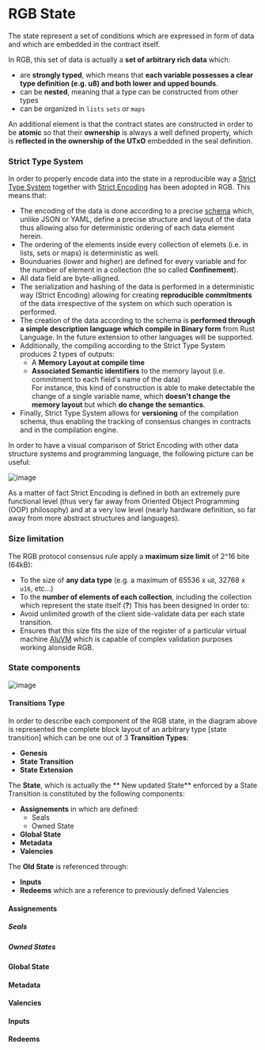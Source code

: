 # RGB State


The state represent a set of conditions which are expressed in form of data and which are embedded in the contract itself.

In RGB, this set of data is actually a **set of arbitrary rich data** which:
* are **strongly typed**, which means that **each variable possesses a clear type definition (e.g. u8) and both lower and upped bounds**.
* can be **nested**, meaning that a type can be constructed from other types 
* can be organized in `lists` `sets` or `maps`

An additional element is that the contract states are constructed in order to be **atomic** so that their **ownership** is always a well defined property, which is **reflected in the ownership of the UTxO** embedded in the seal definition.

### Strict Type System

In order to properly encode data into the state in a reproducible way a [Strict Type System]() together with [Strict Encoding]() has been adopted in RGB. This means that:
* The encoding of the data is done according to a precise [schema](#terminilogy/glossary.md#schema) which, unlike JSON or YAML, define a precise structure and layout of the data thus allowing also for deterministic ordering of each data element herein.
* The ordering of the elements inside every collection of elemets (i.e. in lists, sets or maps) is deterministic as well.
* Bounduaries (lower and higher) are defined for every variable and for the number of element in a collection (the so called **Confinement**).
* All data field are byte-alligned.
* The serialization and hashing of the data is performed in a deterministic way (Strict Encoding) allowing for creating **reproducible commitments** of the data irrespective of the system on which such operation is performed.
* The creation of the data according to the schema is **performed through a simple description language which compile in Binary form** from Rust Language. In the future extension to other languages will be supported.
* Additionally, the compiling according to the Strict Type System produces 2 types of outputs:
  * A **Memory Layout at compile time**
  * **Associated Semantic identifiers** to the memory layout (i.e. commitment to each field's name of the data)  
   For instance, this kind of construction is able to make detectable the change of a single variable name, which **doesn't change the memory layout** but which **do change the semantics**.
* Finally, Strict Type System allows for **versioning** of the compilation schema, thus enabling the tracking of consensus changes in contracts and in the compilation engine.
  
In order to have a visual comparison of Strict Encoding with other data structure systems and programming language, the following picture can be useful:

![image](https://github.com/parsevalbtc/RGB-Documentation/assets/74722637/d5a1d267-f673-4154-a3d6-3de38b2491a3)

As a matter of fact Strict Encoding is defined in both an extremely pure functional level (thus very far away from Oriented Object Programming (OOP) philosophy) and at a very low level (nearly hardware definition, so far away from more abstract structures and languages).

### Size limitation

The RGB protocol consensus rule apply a **maximum size limit** of 2^16 bite (64kB):
* To the size of **any data type** (e.g. a maximum of 65536 x `u8`, 32768 x `u16`, etc...) 
* To the **number of elements of each collection**, including the collection which represent the state itself (**?**)
This has been designed in order to:
* Avoid unlimited growth of the client side-validate data per each state transition.
* Ensures that this size fits the size of the register of a particular virtual machine [AluVM]() which is capable of complex validation purposes working alonside RGB.

### State components

![image](https://github.com/parsevalbtc/RGB-Documentation/assets/74722637/3f4ad599-558f-4c61-849f-1d6ed7834c40)

#### Transitions Type

In order to describe each component of the RGB state, in the diagram above is represented the complete block layout of an arbitrary type [state transition] which can be one out of 3 **Transition Types**:

* **Genesis**
* **State Transition**
* **State Extension**



The **State**, which is actually the ** New updated State** enforced by a State Transition is constituted by the following components:

* **Assignements** in which are defined:
  * Seals
  * Owned State 
* **Global State**
* **Metadata**
* **Valencies**

The **Old State** is referenced through:
* **Inputs**
* **Redeems** which are a reference to previously defined Valencies


#### Assignements

##### Seals

##### Owned States

#### Global State

#### Metadata

#### Valencies

#### Inputs 

#### Redeems










